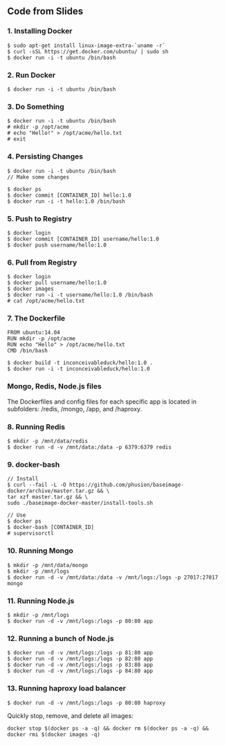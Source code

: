 ## Code from Slides

### 1. Installing Docker
```
$ sudo apt-get install linux-image-extra-`uname -r`
$ curl -sSL https://get.docker.com/ubuntu/ | sudo sh
$ docker run -i -t ubuntu /bin/bash
```

### 2. Run Docker
```
$ docker run -i -t ubuntu /bin/bash
```

### 3. Do Something
```
$ docker run -i -t ubuntu /bin/bash
# mkdir -p /opt/acme
# echo "Hello!" > /opt/acme/hello.txt
# exit
```

### 4. Persisting Changes
```
$ docker run -i -t ubuntu /bin/bash
// Make some changes

$ docker ps
$ docker commit [CONTAINER_ID] hello:1.0
$ docker run -i -t hello:1.0 /bin/bash
```

### 5. Push to Registry
```
$ docker login
$ docker commit [CONTAINER_ID] username/hello:1.0
$ docker push username/hello:1.0
```

### 6. Pull from Registry
```
$ docker login
$ docker pull username/hello:1.0
$ docker images
$ docker run -i -t username/hello:1.0 /bin/bash
# cat /opt/acme/hello.txt
```

### 7. The Dockerfile
```
FROM ubuntu:14.04
RUN mkdir -p /opt/acme
RUN echo "Hello" > /opt/acme/hello.txt
CMD /bin/bash
```

```
$ docker build -t inconceivableduck/hello:1.0 .
$ docker run -i -t inconceivableduck/hello:1.0
```

### Mongo, Redis, Node.js files
The Dockerfiles and config files for each specific app is located in subfolders: /redis, /mongo, /app, and /haproxy.

### 8. Running Redis
```
$ mkdir -p /mnt/data/redis
$ docker run -d -v /mnt/data:/data -p 6379:6379 redis
```

### 9. docker-bash
```
// Install
$ curl --fail -L -O https://github.com/phusion/baseimage-docker/archive/master.tar.gz && \
tar xzf master.tar.gz && \
sudo ./baseimage-docker-master/install-tools.sh

// Use
$ docker ps
$ docker-bash [CONTAINER_ID]
# supervisorctl
```

### 10. Running Mongo
```
$ mkdir -p /mnt/data/mongo
$ mkdir -p /mnt/logs
$ docker run -d -v /mnt/data:/data -v /mnt/logs:/logs -p 27017:27017 mongo
```

### 11. Running Node.js
```
$ mkdir -p /mnt/logs
$ docker run -d -v /mnt/logs:/logs -p 80:80 app
```

### 12. Running a bunch of Node.js
```
$ docker run -d -v /mnt/logs:/logs -p 81:80 app
$ docker run -d -v /mnt/logs:/logs -p 82:80 app
$ docker run -d -v /mnt/logs:/logs -p 83:80 app
$ docker run -d -v /mnt/logs:/logs -p 84:80 app
```

### 13. Running haproxy load balancer
```
$ docker run -d -v /mnt/logs:/logs -p 80:80 haproxy
```

Quickly stop, remove, and delete all images:
```
docker stop $(docker ps -a -q) && docker rm $(docker ps -a -q) && docker rmi $(docker images -q)
```
